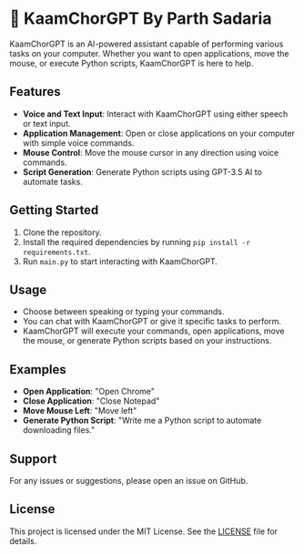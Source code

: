 # 🤖 KaamChorGPT By Parth Sadaria

KaamChorGPT is an AI-powered assistant capable of performing various tasks on your computer. Whether you want to open applications, move the mouse, or execute Python scripts, KaamChorGPT is here to help.

## Features
- **Voice and Text Input**: Interact with KaamChorGPT using either speech or text input.
- **Application Management**: Open or close applications on your computer with simple voice commands.
- **Mouse Control**: Move the mouse cursor in any direction using voice commands.
- **Script Generation**: Generate Python scripts using GPT-3.5 AI to automate tasks.

## Getting Started
1. Clone the repository.
2. Install the required dependencies by running `pip install -r requirements.txt`.
3. Run `main.py` to start interacting with KaamChorGPT.

## Usage
- Choose between speaking or typing your commands.
- You can chat with KaamChorGPT or give it specific tasks to perform.
- KaamChorGPT will execute your commands, open applications, move the mouse, or generate Python scripts based on your instructions.

## Examples
- **Open Application**: "Open Chrome"
- **Close Application**: "Close Notepad"
- **Move Mouse Left**: "Move left"
- **Generate Python Script**: "Write me a Python script to automate downloading files."

## Support
For any issues or suggestions, please open an issue on GitHub.

## License
This project is licensed under the MIT License. See the [LICENSE](LICENSE) file for details.
